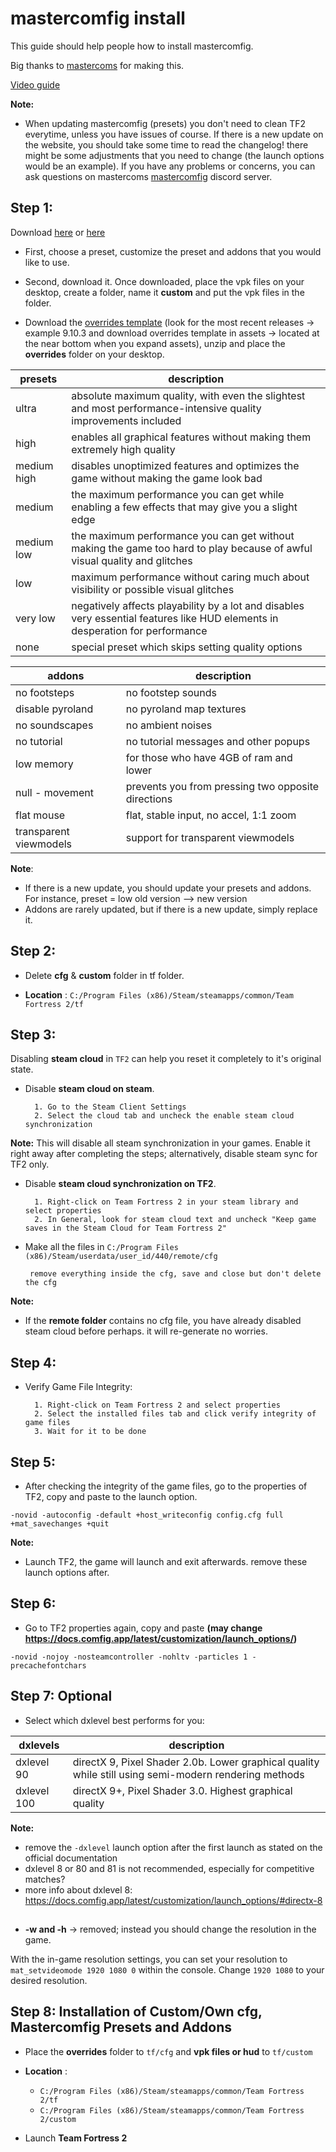 <h1>
mastercomfig install
</h1>

<p> This guide should help people how to install mastercomfig.
</p>

<p> Big thanks to <a href="https://github.com/mastercoms">mastercoms</a> for making this.
</p>

[Video guide](https://youtu.be/JLrUDodt1sY)

**Note:**

* When updating mastercomfig (presets) you don't need to clean TF2 everytime, unless you have issues of course. If there is a new update on the website, you should take some time to read the changelog! there might be some adjustments that you need to change (the launch options would be an example). If you have any problems or concerns, you can ask questions on mastercoms [mastercomfig](https://discord.com/invite/CuPb2zV) discord server.

## Step 1:

Download [here](https://github.com/mastercomfig/mastercomfig/releases) or [here](https://comfig.app/)
 
* First, choose a preset, customize the preset and addons that you would like to use.

* Second, download it. Once downloaded, place the vpk files on your desktop, create a folder, name it **custom** and put the vpk files in the folder.
 
* Download the [overrides template](https://github.com/mastercomfig/mastercomfig/releases) (look for the most recent releases -> example 9.10.3 and download overrides template in assets -> located at the near bottom when you expand assets), unzip and place the **overrides** folder on your desktop.

<table>
	<thead>
		<th>presets</th>
		<th>description</th>
	</thead>
	<tbody>
	<tr>
		<td>ultra</td>
		<td>
			absolute maximum quality, with even the slightest and most performance-intensive quality improvements included
		</td>
	</tr>
	<tr>
		<td>high</td>
		<td>
			enables all graphical features without making them extremely high quality
		</td>
	</tr>
		<tr>
		<td>medium high</td>
		<td>
			disables unoptimized features and optimizes the game without making the game look bad
		</td>
	</tr>
		<tr>
		<td>medium</td>
		<td>
			the maximum performance you can get while enabling a few effects that may give you a slight edge
		</td>
	</tr>
		<tr>
		<td>medium low</td>
		<td>
			the maximum performance you can get without making the game too hard to play because of awful visual quality and glitches
		</td>
	</tr>
		<tr>
		<td>low</td>
		<td>
			maximum performance without caring much about visibility or possible visual glitches
		</td>
	</tr>
		<tr>
		<td>very low</td>
		<td>
			negatively affects playability by a lot and disables very essential features like HUD elements in desperation for performance
		</td>
 	</tr>
		<tr>
		<td>none</td>
		<td>
			special preset which skips setting quality options
		</td>
	</tr>
	</tbody>
</table>

<table>
	<thead>
		<th>addons</th>
		<th>description</th>
	</thead>
	<tbody>
	<tr>
		<td>no footsteps</td>
		<td>
			no footstep sounds
		</td>
	</tr>
	<tr>
		<td>disable pyroland</td>
		<td>
			no pyroland map textures
		</td>
	</tr>
		<tr>
		<td>no soundscapes</td>
		<td>
			no ambient noises
		</td>
	</tr>
		<tr>
		<td>no tutorial</td>
		<td>
			no tutorial messages and other popups 
		</td>
	</tr>
		<tr>
		<td>low memory</td>
		<td>
			for those who have 4GB of ram and lower
		</td>
	</tr>
		<tr>
		<td>null - movement</td>
		<td>
			prevents you from pressing two opposite directions
		</td>
	</tr>
		<tr>
		<td>flat mouse</td>
		<td>
			flat, stable input, no accel, 1:1 zoom
		</td>
	</tr>
		<tr>
		<td>transparent viewmodels</td>
		<td>
			support for transparent viewmodels
		</td>
	</tr>
	</tbody>
</table>

**Note**: 

* If there is a new update, you should update your presets and addons. For instance, preset = low old version --> new version
* Addons are rarely updated, but if there is a new update, simply replace it.
 
## Step 2:
 
* Delete **cfg** & **custom** folder in tf folder.
 
* **Location** : `C:/Program Files (x86)/Steam/steamapps/common/Team Fortress 2/tf`
 
## Step 3:

Disabling **steam cloud** in `TF2` can help you reset it completely to it's original state.

* Disable **steam cloud on steam**.

		1. Go to the Steam Client Settings
		2. Select the cloud tab and uncheck the enable steam cloud synchronization
		
**Note:** This will disable all steam synchronization in your games. Enable it right away after completing the steps; alternatively, disable steam sync for TF2 only.

* Disable **steam cloud synchronization on TF2**.

		1. Right-click on Team Fortress 2 in your steam library and select properties
		2. In General, look for steam cloud text and uncheck "Keep game saves in the Steam Cloud for Team Fortress 2"
                
* Make all the files in `C:/Program Files (x86)/Steam/userdata/user_id/440/remote/cfg`
 
       remove everything inside the cfg, save and close but don't delete the cfg
                  
**Note:** 

* If the **remote folder** contains no cfg file, you have already disabled steam cloud before perhaps. it will re-generate no worries.
 
## Step 4:
 
* Verify Game File Integrity:
 
		1. Right-click on Team Fortress 2 and select properties
		2. Select the installed files tab and click verify integrity of game files
		3. Wait for it to be done
 
## Step 5:
 
* After checking the integrity of the game files, go to the properties of TF2, copy and paste to the launch option.
  
`-novid -autoconfig -default +host_writeconfig config.cfg full +mat_savechanges +quit`

**Note:**

* Launch TF2, the game will launch and exit afterwards. remove these launch options after.
 
## Step 6:
 
* Go to TF2 properties again, copy and paste **(may change https://docs.comfig.app/latest/customization/launch_options/)**

`-novid -nojoy -nosteamcontroller -nohltv -particles 1 -precachefontchars`

## Step 7: Optional
 
* Select which dxlevel best performs for you:

<table>
	<thead>
		<th>dxlevels</th>
		<th>description</th>
	</thead>
	<tbody>
	<tr>
		<td>dxlevel 90</td>
		<td>
			directX 9, Pixel Shader 2.0b. Lower graphical quality while still using semi-modern rendering methods
		</td>
	</tr>
	<tr>
		<td>dxlevel 100</td>
		<td>
			directX 9+, Pixel Shader 3.0. Highest graphical quality
		</td>
	</tr>
	</tbody>
</table>

**Note:** 

* remove the `-dxlevel` launch option after the first launch as stated on the official documentation
* dxlevel 8 or 80 and 81 is not recommended, especially for competitive matches?
* more info about dxlevel 8: https://docs.comfig.app/latest/customization/launch_options/#directx-8

##
 
* **-w and -h** -> removed; instead you should change the resolution in the game.
 
With the in-game resolution settings, you can set your resolution to `mat_setvideomode 1920 1080 0` within the console. Change `1920 1080` to your desired resolution.
 
## Step 8: Installation of Custom/Own cfg, Mastercomfig Presets and Addons
 
* Place the **overrides** folder to `tf/cfg` and **vpk files or hud** to `tf/custom`
 
* **Location** : 
  - `C:/Program Files (x86)/Steam/steamapps/common/Team Fortress 2/tf`
  - `C:/Program Files (x86)/Steam/steamapps/common/Team Fortress 2/custom`

* Launch **Team Fortress 2**
